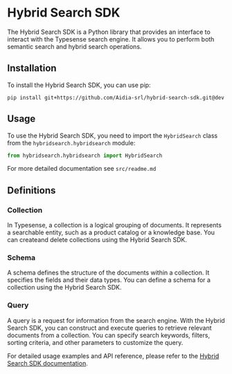 # Hybrid Search SDK

The Hybrid Search SDK is a Python library that provides an interface to interact with the Typesense search engine. It allows you to perform both semantic search and hybrid search operations.

## Installation

To install the Hybrid Search SDK, you can use pip:

```shell
pip install git+https://github.com/Aidia-srl/hybrid-search-sdk.git@dev
```

## Usage

To use the Hybrid Search SDK, you need to import the `HybridSearch` class from the `hybridsearch.hybridsearch` module:

```python
from hybridsearch.hybridsearch import HybridSearch
```
For more detailed documentation see `src/readme.md`

## Definitions

### Collection

In Typesense, a collection is a logical grouping of documents. It represents a searchable entity, such as a product catalog or a knowledge base. You can createand delete collections using the Hybrid Search SDK.

### Schema
A schema defines the structure of the documents within a collection. It specifies the fields and their data types. You can define a schema for a collection using the Hybrid Search SDK.

### Query

A query is a request for information from the search engine. With the Hybrid Search SDK, you can construct and execute queries to retrieve relevant documents from a collection. You can specify search keywords, filters, sorting criteria, and other parameters to customize the query.

For detailed usage examples and API reference, please refer to the [Hybrid Search SDK documentation](https://github.com/Aidia-srl/hybrid-search-sdk/tree/dev/src).
